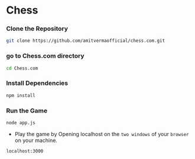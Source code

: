 # Chess 


### Clone the Repository
```sh
git clone https://github.com/amitvermaofficial/chess.com.git
```

### go to Chess.com directory
``` sh
cd Chess.com
```

### Install Dependencies
``` sh
npm install
```

### Run the Game
``` sh
node app.js
```

- Play the game by Opening localhost on the `two windows` of your `browser` on your machine.
```
localhost:3000
```
